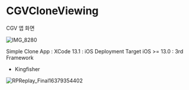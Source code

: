# CGVCloneViewing

CGV 앱 화면

![IMG_8280](https://user-images.githubusercontent.com/28588348/143594158-17bfb560-1ad4-4b3e-8249-26f8a7eb5b80.jpg)



Simple Clone App
: XCode 13.1
: iOS Deployment Target iOS >= 13.0
: 3rd Framework
 - Kingfisher

![RPReplay_Final16379354402](https://user-images.githubusercontent.com/28588348/143593772-0977678b-1b27-4c00-915d-b3a57ec4269f.gif)
